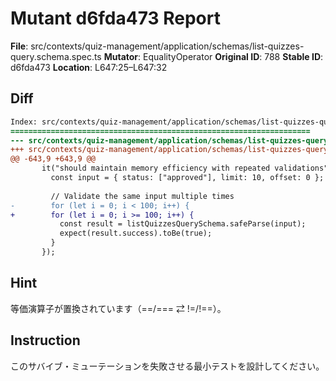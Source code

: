 # Mutant d6fda473 Report

**File**: src/contexts/quiz-management/application/schemas/list-quizzes-query.schema.spec.ts
**Mutator**: EqualityOperator
**Original ID**: 788
**Stable ID**: d6fda473
**Location**: L647:25–L647:32

## Diff

```diff
Index: src/contexts/quiz-management/application/schemas/list-quizzes-query.schema.spec.ts
===================================================================
--- src/contexts/quiz-management/application/schemas/list-quizzes-query.schema.spec.ts	original
+++ src/contexts/quiz-management/application/schemas/list-quizzes-query.schema.spec.ts	mutated #788
@@ -643,9 +643,9 @@
       it("should maintain memory efficiency with repeated validations", () => {
         const input = { status: ["approved"], limit: 10, offset: 0 };
 
         // Validate the same input multiple times
-        for (let i = 0; i < 100; i++) {
+        for (let i = 0; i >= 100; i++) {
           const result = listQuizzesQuerySchema.safeParse(input);
           expect(result.success).toBe(true);
         }
       });
```

## Hint

等価演算子が置換されています（==/=== ⇄ !=/!==）。

## Instruction

このサバイブ・ミューテーションを失敗させる最小テストを設計してください。
